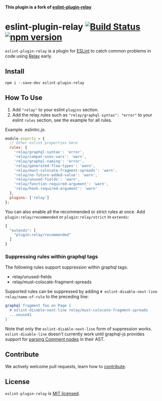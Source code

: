 **This plugin is a fork of [eslint-plugin-relay](https://github.com/relayjs/eslint-plugin-relay)**

# eslint-plugin-relay [![Build Status](https://travis-ci.org/relayjs/eslint-plugin-relay.svg?branch=master)](https://travis-ci.org/relayjs/eslint-plugin-relay) [![npm version](https://badge.fury.io/js/eslint-plugin-relay.svg)](http://badge.fury.io/js/eslint-plugin-relay)

`eslint-plugin-relay` is a plugin for [ESLint](http://eslint.org/) to catch common problems in code using [Relay](https://facebook.github.io/relay/) early.

## Install

`npm i --save-dev eslint-plugin-relay`

## How To Use

1.  Add `"relay"` to your eslint `plugins` section.
2.  Add the relay rules such as `"relay/graphql-syntax": "error"` to your eslint `rules` section, see the example for all rules.

Example .eslintrc.js:

```js
module.exports = {
  // Other eslint properties here
  rules: {
    'relay/graphql-syntax': 'error',
    'relay/compat-uses-vars': 'warn',
    'relay/graphql-naming': 'error',
    'relay/generated-flow-types': 'warn',
    'relay/must-colocate-fragment-spreads': 'warn',
    'relay/no-future-added-value': 'warn',
    'relay/unused-fields': 'warn',
    'relay/function-required-argument': 'warn',
    'relay/hook-required-argument': 'warn'
  },
  plugins: ['relay']
};
```

You can also enable all the recommended or strict rules at once.
Add `plugin:relay/recommended` or `plugin:relay/strict` in `extends`:

```js
{
  "extends": [
    "plugin:relay/recommended"
  ]
}
```

### Suppressing rules within graphql tags

The following rules support suppression within graphql tags:

- relay/unused-fields
- relay/must-colocate-fragment-spreads

Supported rules can be suppressed by adding `# eslint-disable-next-line relay/name-of-rule` to the preceding line:

```js
graphql`fragment foo on Page {
  # eslint-disable-next-line relay/must-colocate-fragment-spreads
  ...unused1
}`
```

Note that only the `eslint-disable-next-line` form of suppression works. `eslint-disable-line` doesn't currently work until graphql-js provides support for [parsing Comment nodes](https://github.com/graphql/graphql-js/issues/2241) in their AST.

## Contribute

We actively welcome pull requests, learn how to [contribute](./CONTRIBUTING.md).

## License

`eslint-plugin-relay` is [MIT licensed](./LICENSE).

